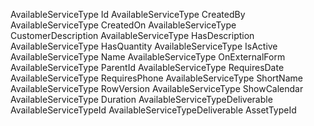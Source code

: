 AvailableServiceType	Id
AvailableServiceType	CreatedBy
AvailableServiceType	CreatedOn
AvailableServiceType	CustomerDescription
AvailableServiceType	HasDescription
AvailableServiceType	HasQuantity
AvailableServiceType	IsActive
AvailableServiceType	Name
AvailableServiceType	OnExternalForm
AvailableServiceType	ParentId
AvailableServiceType	RequiresDate
AvailableServiceType	RequiresPhone
AvailableServiceType	ShortName
AvailableServiceType	RowVersion
AvailableServiceType	ShowCalendar
AvailableServiceType	Duration
AvailableServiceTypeDeliverable	AvailableServiceTypeId
AvailableServiceTypeDeliverable	AssetTypeId
